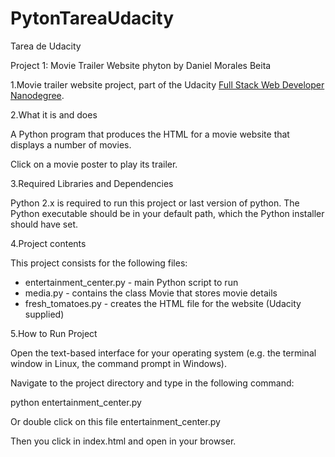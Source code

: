 # PytonTareaUdacity
Tarea de Udacity

Project 1: Movie Trailer Website phyton
by Daniel Morales Beita

1.Movie trailer website project, part of the Udacity [Full Stack Web Developer
Nanodegree](https://www.udacity.com/course/full-stack-web-developer-nanodegree--nd004).

2.What it is and does

A Python program that produces the HTML for a movie website that displays
a number of movies. 

Click on a movie poster to play its trailer.

3.Required Libraries and Dependencies

Python 2.x is required to run this project or last version of python. The Python executable should be in
your default path, which the Python installer should have set.

4.Project contents

This project consists for the following files:

* entertainment_center.py - main Python script to run
* media.py - contains the class Movie that stores movie details
* fresh_tomatoes.py - creates the HTML file for the website (Udacity supplied)

5.How to Run Project

Open the text-based interface for your operating system (e.g. the terminal
window in Linux, the command prompt in Windows).

Navigate to the project directory and type in the following command:

python entertainment_center.py

Or double click  on this file entertainment_center.py  
 
Then you click in index.html and open in your browser.
